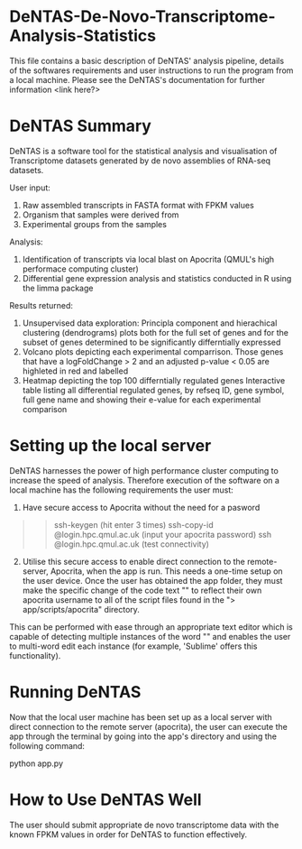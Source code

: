 # DeNTAS-De-Novo-Transcriptome-Analysis-Statistics

This file contains a basic description of DeNTAS' analysis pipeline, details of the softwares requirements and user instructions to run the program from a local machine. Please see the DeNTAS's documentation for further information <link here?>

# DeNTAS Summary
DeNTAS is a software tool for the statistical analysis and visualisation of Transcriptome datasets generated by de novo assemblies of RNA-seq datasets.

User input:

1. Raw assembled transcripts in FASTA format with FPKM values
2. Organism that samples were derived from
3. Experimental groups from the samples
   
Analysis:

1. Identification of transcripts via local blast on Apocrita (QMUL's high performace computing cluster)
2. Differential gene expression analysis and statistics conducted in R using the limma package

Results returned:

1. Unsupervised data exploration: Principla component and hierachical clustering (dendrograms) plots both for the full set of genes and for the subset of genes determined to be significantly differntially expressed
2. Volcano plots depicting each experimental comparrison. Those genes that have a logFoldChange > 2 and an adjusted p-value < 0.05 are highleted in red and labelled
3. Heatmap depicting the top 100 differntially regulated genes
Interactive table listing all differential regulated genes, by refseq ID, gene symbol, full gene name and showing their e-value for each experimental comparison

# Setting up the local server
DeNTAS harnesses the power of high performance cluster computing to increase the speed of analysis. Therefore execution of the software on a local machine has the following requirements the user must:

1) Have secure access to Apocrita without the need for a pasword
>> ssh-keygen (hit enter 3 times)
>> ssh-copy-id <username>@login.hpc.qmul.ac.uk (input your apocrita password)
>> ssh <username>@login.hpc.qmul.ac.uk (test connectivity)

2) Utilise this secure access to enable direct connection to the remote-server, Apocrita, when the app is run.
This needs a one-time setup on the user device. Once the user has obtained the app folder, they must make the specific change of the code text "" to reflect their own apocrita username to all of the script files found in the "> app/scripts/apocrita" directory.

This can be performed with ease through an appropriate text editor which is capable of detecting multiple instances of the word "" and enables the user to multi-word edit each instance (for example, 'Sublime' offers this functionality).

# Running DeNTAS
Now that the local user machine has been set up as a local server with direct connection to the remote server (apocrita), the user can execute the app through the terminal by going into the app's directory and using the following command:

python app.py

# How to Use DeNTAS Well
The user should submit appropriate de novo transcriptome data with the known FPKM values in order for DeNTAS to function effectively.

